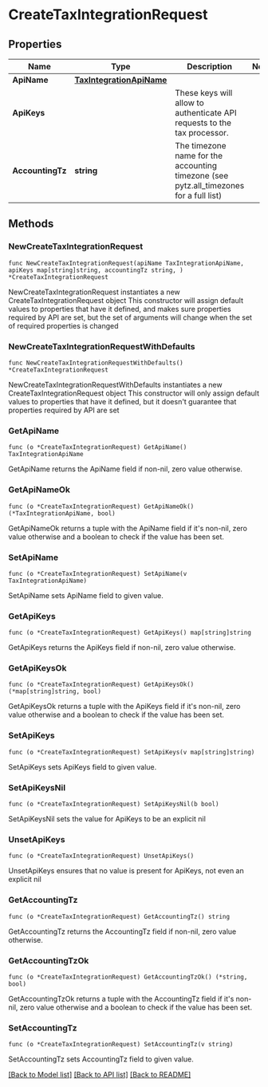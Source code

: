 # CreateTaxIntegrationRequest

## Properties

Name | Type | Description | Notes
------------ | ------------- | ------------- | -------------
**ApiName** | [**TaxIntegrationApiName**](TaxIntegrationApiName.md) |  | 
**ApiKeys** |  | These keys will allow to authenticate API requests to the tax processor. | 
**AccountingTz** | **string** | The timezone name for the accounting timezone (see pytz.all_timezones for a full list) | 

## Methods

### NewCreateTaxIntegrationRequest

`func NewCreateTaxIntegrationRequest(apiName TaxIntegrationApiName, apiKeys map[string]string, accountingTz string, ) *CreateTaxIntegrationRequest`

NewCreateTaxIntegrationRequest instantiates a new CreateTaxIntegrationRequest object
This constructor will assign default values to properties that have it defined,
and makes sure properties required by API are set, but the set of arguments
will change when the set of required properties is changed

### NewCreateTaxIntegrationRequestWithDefaults

`func NewCreateTaxIntegrationRequestWithDefaults() *CreateTaxIntegrationRequest`

NewCreateTaxIntegrationRequestWithDefaults instantiates a new CreateTaxIntegrationRequest object
This constructor will only assign default values to properties that have it defined,
but it doesn't guarantee that properties required by API are set

### GetApiName

`func (o *CreateTaxIntegrationRequest) GetApiName() TaxIntegrationApiName`

GetApiName returns the ApiName field if non-nil, zero value otherwise.

### GetApiNameOk

`func (o *CreateTaxIntegrationRequest) GetApiNameOk() (*TaxIntegrationApiName, bool)`

GetApiNameOk returns a tuple with the ApiName field if it's non-nil, zero value otherwise
and a boolean to check if the value has been set.

### SetApiName

`func (o *CreateTaxIntegrationRequest) SetApiName(v TaxIntegrationApiName)`

SetApiName sets ApiName field to given value.


### GetApiKeys

`func (o *CreateTaxIntegrationRequest) GetApiKeys() map[string]string`

GetApiKeys returns the ApiKeys field if non-nil, zero value otherwise.

### GetApiKeysOk

`func (o *CreateTaxIntegrationRequest) GetApiKeysOk() (*map[string]string, bool)`

GetApiKeysOk returns a tuple with the ApiKeys field if it's non-nil, zero value otherwise
and a boolean to check if the value has been set.

### SetApiKeys

`func (o *CreateTaxIntegrationRequest) SetApiKeys(v map[string]string)`

SetApiKeys sets ApiKeys field to given value.


### SetApiKeysNil

`func (o *CreateTaxIntegrationRequest) SetApiKeysNil(b bool)`

 SetApiKeysNil sets the value for ApiKeys to be an explicit nil

### UnsetApiKeys
`func (o *CreateTaxIntegrationRequest) UnsetApiKeys()`

UnsetApiKeys ensures that no value is present for ApiKeys, not even an explicit nil
### GetAccountingTz

`func (o *CreateTaxIntegrationRequest) GetAccountingTz() string`

GetAccountingTz returns the AccountingTz field if non-nil, zero value otherwise.

### GetAccountingTzOk

`func (o *CreateTaxIntegrationRequest) GetAccountingTzOk() (*string, bool)`

GetAccountingTzOk returns a tuple with the AccountingTz field if it's non-nil, zero value otherwise
and a boolean to check if the value has been set.

### SetAccountingTz

`func (o *CreateTaxIntegrationRequest) SetAccountingTz(v string)`

SetAccountingTz sets AccountingTz field to given value.



[[Back to Model list]](../README.md#documentation-for-models) [[Back to API list]](../README.md#documentation-for-api-endpoints) [[Back to README]](../README.md)


